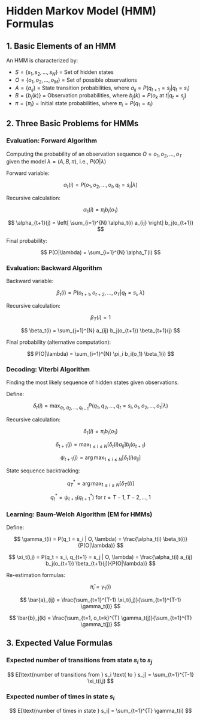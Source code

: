# Hidden Markov Model (HMM) Formulas

## 1. Basic Elements of an HMM

An HMM is characterized by:

- $S = \{s_1, s_2, ..., s_N\}$ = Set of hidden states
- $O = \{o_1, o_2, ..., o_M\}$ = Set of possible observations
- $A = \{a_{ij}\}$ = State transition probabilities, where $a_{ij} = P(q_{t+1} = s_j | q_t = s_i)$
- $B = \{b_j(k)\}$ = Observation probabilities, where $b_j(k) = P(o_k \text{ at } t | q_t = s_j)$
- $\pi = \{\pi_i\}$ = Initial state probabilities, where $\pi_i = P(q_1 = s_i)$

## 2. Three Basic Problems for HMMs

### Evaluation: Forward Algorithm

Computing the probability of an observation sequence $O = o_1, o_2, ..., o_T$ given the model $\lambda = (A, B, \pi)$, i.e., $P(O|\lambda)$

Forward variable:

$$
\alpha_t(i) = P(o_1, o_2, ..., o_t, q_t = s_i | \lambda)
$$

Recursive calculation:

$$
\alpha_1(i) = \pi_i b_i(o_1)
$$

$$
\alpha_{t+1}(j) = \left[ \sum_{i=1}^{N} \alpha_t(i) a_{ij} \right] b_j(o_{t+1})
$$

Final probability:

$$
P(O|\lambda) = \sum_{i=1}^{N} \alpha_T(i)
$$

### Evaluation: Backward Algorithm

Backward variable:

$$
\beta_t(i) = P(o_{t+1}, o_{t+2}, ..., o_T | q_t = s_i, \lambda)
$$

Recursive calculation:

$$
\beta_T(i) = 1
$$

$$
\beta_t(i) = \sum_{j=1}^{N} a_{ij} b_j(o_{t+1}) \beta_{t+1}(j)
$$

Final probability (alternative computation):

$$
P(O|\lambda) = \sum_{i=1}^{N} \pi_i b_i(o_1) \beta_1(i)
$$

### Decoding: Viterbi Algorithm

Finding the most likely sequence of hidden states given observations.

Define:

$$
\delta_t(i) = \max_{q_1, q_2, ..., q_{t-1}} P(q_1, q_2, ..., q_t = s_i, o_1, o_2, ..., o_t | \lambda)
$$

Recursive calculation:

$$
\delta_1(i) = \pi_i b_i(o_1)
$$

$$
\delta_{t+1}(j) = \max_{1 \leq i \leq N} [\delta_t(i) a_{ij}] b_j(o_{t+1})
$$

$$
\psi_{t+1}(j) = \arg\max_{1 \leq i \leq N} [\delta_t(i) a_{ij}]
$$

State sequence backtracking:

$$
q_T^* = \arg\max_{1 \leq i \leq N} [\delta_T(i)]
$$

$$
q_t^* = \psi_{t+1}(q_{t+1}^*) \text{ for } t = T-1, T-2, ..., 1
$$

### Learning: Baum-Welch Algorithm (EM for HMMs)

Define:

$$
\gamma_t(i) = P(q_t = s_i | O, \lambda) = \frac{\alpha_t(i) \beta_t(i)}{P(O|\lambda)}
$$

$$
\xi_t(i,j) = P(q_t = s_i, q_{t+1} = s_j | O, \lambda) = \frac{\alpha_t(i) a_{ij} b_j(o_{t+1}) \beta_{t+1}(j)}{P(O|\lambda)}
$$

Re-estimation formulas:

$$
\bar{\pi}_i = \gamma_1(i)
$$

$$
\bar{a}_{ij} = \frac{\sum_{t=1}^{T-1} \xi_t(i,j)}{\sum_{t=1}^{T-1} \gamma_t(i)}
$$

$$
\bar{b}_j(k) = \frac{\sum_{t=1, o_t=k}^{T} \gamma_t(j)}{\sum_{t=1}^{T} \gamma_t(j)}
$$

## 3. Expected Value Formulas

### Expected number of transitions from state $s_i$ to $s_j$

$$
E[\text{number of transitions from } s_i \text{ to } s_j] = \sum_{t=1}^{T-1} \xi_t(i,j)
$$

### Expected number of times in state $s_i$

$$
E[\text{number of times in state } s_i] = \sum_{t=1}^{T} \gamma_t(i)
$$
